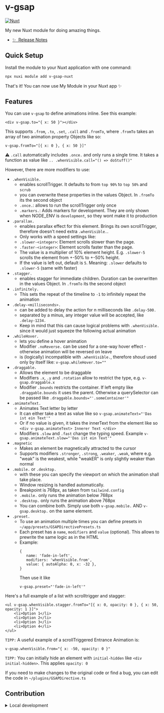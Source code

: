 <!--
Get your module up and running quickly.

Find and replace all on all files (CMD+SHIFT+F):
- Name: My Module
- Package name: my-module
- Description: My new Nuxt module
-->

# v-gsap

[![Nuxt][nuxt-src]][nuxt-href]

My new Nuxt module for doing amazing things.

- [✨ &nbsp;Release Notes](/CHANGELOG.md)
  <!-- - [🏀 Online playground](https://stackblitz.com/github/your-org/my-module?file=playground%2Fapp.vue) -->
  <!-- - [📖 &nbsp;Documentation](https://example.com) -->

## Quick Setup

Install the module to your Nuxt application with one command:

```bash
npx nuxi module add v-gsap-nuxt
```

That's it! You can now use My Module in your Nuxt app ✨

## Features

You can use `v-gsap` to define animations inline. See this example:

```
<div v-gsap.to="{ x: 50 }"></div>
```

This supports `.from`, `.to`, `.set`, `.call` and `.fromTo`, where `.fromTo` takes an array of two animation property Objects like so:

```
v-gsap.fromTo="[{ x: 0 }, { x: 50 }]"
```

⚠️ `.call` automatically includes `.once.` and only runs a single time. It takes a function as value like `.. .whenVisible.call="() => doStuff()"`

However, there are more modifiers to use:

- `.whenVisible.`
  - enables scrollTrigger. It defaults to from `top 90%` to `top 50%` and `scrub`
  - you can overwrite these properties in the values Object. In `.fromTo` its the second object
  - `.once.`: allows to run the scrollTrigger only once
  - `.markers.`: Adds markers for development. They are only shown when NODE_ENV is `development`, so they wont make it to production
- `.parallax.`
  - enables parallax effect for this element. Brings its own scrollTrigger, therefore doesn't need extra `.whenVisible.`.
  - Only works with a speed settings like:
  - `.slower-<integer>`: Element scrolls slower than the page.
  - `.faster-<integer>`: Element scrolls faster than the page.
  - The value is a multiplier of 10% element height. E.g. `.slower-5` scrolls the element from +-50% to +-50% height.
  - If the value is left out, default is `5`. Meaning: `.slower` defaults to `.slower-5` (same with faster)
- `.stagger.`
  - enables stagger for immediate children. Duration can be overwritten in the values Object. In `.fromTo` its the second object
- `.infinitely.`
  - This sets the repeat of the timeline to `-1` to infinitely repeat the animation
- `.delay-<milliseconds>.`
  - can be added to delay the action for n milliseconds like `.delay-500.`
  - separated by a minus, any integer value will be accepted, like `.delay-1234.`
  - Keep in mind that this can cause logical problems with `.whenVisible.` since it would just squeeze the following actual animation
- `.whileHover.`
  - lets you define a hover animation
  - Modifier `.noReverse.` can be used for a one-way hover effect - otherwise animation will be reversed on leave
  - is (logically) incompatible with `.whenVisible.`, therefore shoud used only by itself like: `v-gsap.whileHover.to=""`
- `.draggable.`
  - Allows the element to be draggable
  - Modifiers `.x`, `.y` and `.rotation` allow to restrict the type, e.g. `v-gsap.draggable.x`
  - Modifier `.bounds` restricts the container. If left empty like `.draggable.bounds` it uses the parent. Otherwise a querySelector can be passed like `.draggable.bounds="'.someContainer'"`
- `.animateText.`
  - Animates Text letter by letter
  - It can either take a text as value like so `v-gsap.animateText="'Das ist ein Text'"`
  - Or if no value is given, it takes the innerText from the element like so `<div v-gsap.animateText> Innerer Text </div>`
  - Modifiers `.slow` and `.fast` change the typing speed. Example `v-gsap.animateText.slow="'Das ist ein Text'"`
- `.magnetic`
  - Makes an element be magnetically attracted to the cursor
  - Supports modifiers `.stronger`, `.strong`, `.weaker`, `.weak`, where e.g. "weak" is the weakest, while "weakER" is only slightly weaker than normal
- `.mobile.` or `.desktop.`
  - with these you can specify the viewport on which the animation shall take place.
  - Window resizing is handled automatically.
  - Breakpoint is 768px, as taken from `tailwind.config`
  - `.mobile.` only runs the animation below 768px
  - `.desktop.` only runs the animation above 768px
  - You can combine both. Simply use both `v-gsap.mobile.` AND `v-gsap.desktop.` on the same element.
- `.preset.`
  - To use an animation multiple times you can define presets in `~/app/presets/GSAPDirectivePresets.ts`
  - Each preset has a `name`, `modifiers` and `value` (optional). This allows to prewrite the same logic as in the HTML
  - Example:
    ```
    {
       name: 'fade-in-left',
       modifiers: 'whenVisible.from',
       value: { autoAlpha: 0, x: -32 },
    }
    ```
    Then use it like
    ```
    v-gsap.preset="'fade-in-left'"
    ```

Here's a full example of a list with scrolltrigger and stagger:

```
<ul v-gsap.whenVisible.stagger.fromTo="[{ x: 0, opacity: 0 }, { x: 50, opacity: 1 }]">
	<li>Option 1</li>
	<li>Option 2</li>
	<li>Option 3</li>
	<li>Option 4</li>
</ul>
```

`TIPP:` A useful example of a scrollTriggered Entrance Animation is:

```
v-gsap.whenVisible.from="{ x: -50, opacity: 0 }"
```

`TIPP:` You can initially hide an element with `initial-hidden` like `<div initial-hidden>`. This applies `opacity: 0`

If you need to make changes to the original code or find a bug, you can edit the code in `~/plugins/GSAPDirective.ts`

## Contribution

<details>
  <summary>Local development</summary>
  
  ```bash
  # Install dependencies
  npm install
  
  # Generate type stubs
  npm run dev:prepare
  
  # Develop with the playground
  npm run dev
  
  # Build the playground
  npm run dev:build
  
  # Run ESLint
  npm run lint
  
  # Run Vitest
  npm run test
  npm run test:watch
  
  # Release new version
  npm run release
  ```

</details>

<!-- Badges -->

[npm-version-src]: https://img.shields.io/npm/v/my-module/latest.svg?style=flat&colorA=020420&colorB=00DC82
[npm-version-href]: https://npmjs.com/package/my-module
[npm-downloads-src]: https://img.shields.io/npm/dm/my-module.svg?style=flat&colorA=020420&colorB=00DC82
[npm-downloads-href]: https://npm.chart.dev/my-module
[license-src]: https://img.shields.io/npm/l/my-module.svg?style=flat&colorA=020420&colorB=00DC82
[license-href]: https://npmjs.com/package/my-module
[nuxt-src]: https://img.shields.io/badge/Nuxt-020420?logo=nuxt.js
[nuxt-href]: https://nuxt.com
